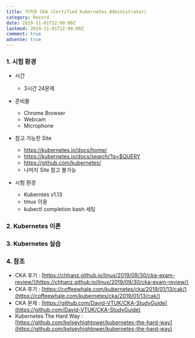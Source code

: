 ```yaml
---
title: 자격증 CKA (Certified Kubernetes Administrator)
category: Record
date: 2019-11-01T12:00:00Z
lastmod: 2019-11-01T12:00:00Z
comment: true
adsense: true
---
```


### 1. 시험 환경

* 시간
  * 3시간 24문제

* 준비물
  * Chrome Browser
  * Webcam
  * Microphone

* 참고 가능한 Site
  * https://kubernetes.io/docs/home/
  * https://kubernetes.io/docs/search/?q=$QUERY
  * https://github.com/kubernetes/
  * 나머지 Site 참고 불가능

* 시험 환경
  * Kuberntes v1.13
  * tmux 이용
  * kubectl completion bash 세팅

### 2. Kubernetes 이론

### 3. Kubernetes 실습

### 4. 참조

* CKA 후기 : [https://chhanz.github.io/linux/2019/09/30/cka-exam-review/](https://chhanz.github.io/linux/2019/09/30/cka-exam-review/)
* CKA 후기 : [https://coffeewhale.com/kubernetes/cka/2019/01/13/cak/](https://coffeewhale.com/kubernetes/cka/2019/01/13/cak/)
* CKA 문제 : [https://github.com/David-VTUK/CKA-StudyGuide](https://github.com/David-VTUK/CKA-StudyGuide)
* Kubernetes The Hard Way : [https://github.com/kelseyhightower/kubernetes-the-hard-way](https://github.com/kelseyhightower/kubernetes-the-hard-way)


